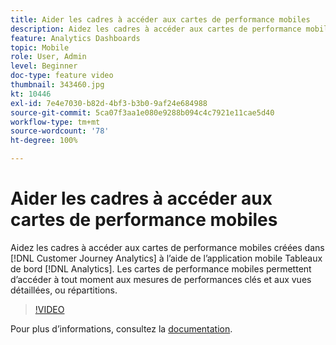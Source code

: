 ```yaml
---
title: Aider les cadres à accéder aux cartes de performance mobiles
description: Aidez les cadres à accéder aux cartes de performance mobiles créées dans Customer Journey Analytics à l’aide de l’application mobile Tableaux de bord Analytics.  Les cartes de performance mobiles permettent d’accéder à tout moment aux mesures de performances clés et aux vues détaillées, ou répartitions.
feature: Analytics Dashboards
topic: Mobile
role: User, Admin
level: Beginner
doc-type: feature video
thumbnail: 343460.jpg
kt: 10446
exl-id: 7e4e7030-b82d-4bf3-b3b0-9af24e684988
source-git-commit: 5ca07f3aa1e080e9288b094c4c7921e11cae5d40
workflow-type: tm+mt
source-wordcount: '78'
ht-degree: 100%

---
```


# Aider les cadres à accéder aux cartes de performance mobiles

Aidez les cadres à accéder aux cartes de performance mobiles créées dans [!DNL Customer Journey Analytics] à l’aide de l’application mobile Tableaux de bord [!DNL Analytics].  Les cartes de performance mobiles permettent d’accéder à tout moment aux mesures de performances clés et aux vues détaillées, ou répartitions.

>[!VIDEO](https://video.tv.adobe.com/v/343460/?quality=12&learn=on)

Pour plus dʼinformations, consultez la [documentation](https://experienceleague.adobe.com/docs/analytics-platform/using/cja-dashboards/set-up-execs.html?lang=fr).